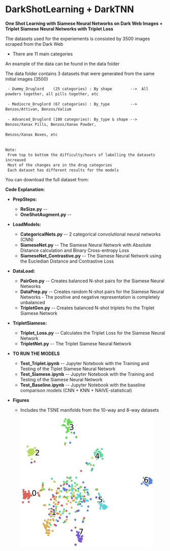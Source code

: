 # DarkShotLearning + DarkTNN
**One Shot Learning with Siamese Neural Networks on Dark Web Images + Triplet Siamese Neural Networks with Triplet Loss**

The datasets used for the experiements is consisted by 3500 images scraped from the Dark Web
  - There are 11 main categories
  
  
  
An example of the data can be found in the data folder

   The data folder contains 3 datasets that were generated from the same initial images (3500)
    
     - Dummy_Druglord    (25 categories) : By shape        -->  All powders together, all pills together, etc
     
     - Mediocre_Druglord (67 categories) : By_type         -->  Benzos/Attivan, Benzos/Valium
     
     - Advanced_Druglord (100 categories): By_type & shape -->  Benzos/Xanax Pills, Benzos/Xanax Powder, 
                                                                Benzos/Xanax Boxes, etc
     
     
    Note:
     From top to bottom the difficulty/hours of labelling the datasets increased
     Most of the changes are in the drug categories
     Each dataset has different results for the models
     
You can download the full dataset from:
      
      
      
**Code Explanation:**

- **PrepSteps:**
  - **ReSize.py**  --
  - **OneShotAugment.py**  --

- **LoadModels:**
  - **CategoricalNets.py** -- 2 categorical convolutional neural networks (CNN) 
  - **SiameseNet.py**  -- The Siamese Neural Network with Absolute Distance calculation and Binary Cross-entropy Loss
  - **SiameseNet_Contrastive.py** -- The Siamese Neural Network using the Eucledian Distance and Contrastive Loss
  
- **DataLoad:**
  - **PairGen.py** -- Creates balanced N-shot pairs for the Siamese Neural Networks
  - **DataPrep.py** -- Creates random N-shot pairs for the Siamese Neural Networks - The positive and negative representation is                          completely unbalanced
  - **TripletGen.py** -- Creates balanced N-shot triplets fro the Triplet Siamese Network
  
- **TripletSiamese:**
  - **Triplet_Loss.py** -- Calculates the Triplet Loss for the Siamese Neural Network
  - **TripletNet.py** -- The Triplet Siamese Neural Network
  
  
- **TO RUN THE MODELS**
  - **Test_Triplet.ipynb**  -- Jupyter Notebook with the Training and Testing of the Tiplet Siamese Neural Network
  - **Test_Siamese.ipynb**  -- Jupyter Notebook with the Training and Testing of the Siamese Neural Network
  - **Test_Baseline.ipynb** -- Jupyter Notebook with the baseline comparison models (CNN + KNN + NAIVE-statistical)
  
  
  
- **Figures**
  - Includes the TSNE manifolds from the 10-way and 8-way datasets
  
    ![8-way-manifold](https://raw.githubusercontent.com/DimosMellios/DarkShotLearning/master/Figures/8-way-100epochs.png?token=APSHHLKU5XPZJZAXRA6CQCS67NE7W)
